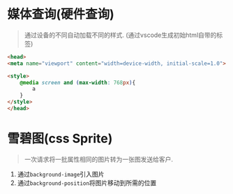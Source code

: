 # 媒体查询(硬件查询)

> 通过设备的不同自动加载不同的样式. (通过vscode生成初始html自带的<meta>标签)

```html
<head>
<meta name="viewport" content="width=device-width, initial-scale=1.0">

<style>
    @media screen and (max-width: 768px){
        a
    }
</style>
</head>
```

# 雪碧图(css Sprite)

> 一次请求将一批属性相同的图片转为一张图发送给客户.

1. 通过`background-image`引入图片
2. 通过`background-position`将图片移动到所需的位置


